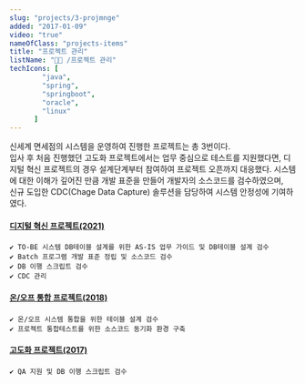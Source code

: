 ```yaml
---
slug: "projects/3-projmnge"
added: "2017-01-09"
video: "true"
nameOfClass: "projects-items"
title: "프로젝트 관리"
listName: "👩‍💻 /프로젝트 관리"
techIcons: [
        "java",
        "spring",
        "springboot",
        "oracle",
        "linux"
      ]
---
```


신세계 면세점의 시스템을 운영하여 진행한 프로젝트는 총 3번이다.  
입사 후 처음 진행했던 고도화 프로젝트에서는 업무 중심으로 테스트를 지원했다면, 디지털 혁신 프로젝트의 경우 설계단계부터 참여하여 프로젝트 오픈까지 대응했다. 
시스템에 대한 이해가 깊어진 만큼 개발 표준을 만들어 개발자의 소스코드를 검수하였으며,  
신규 도입한 CDC(Chage Data Capture) 솔루션을 담당하여 시스템 안정성에 기여하였다. 

#### [디지털 혁신 프로젝트(2021)](https://boysbeanxious.github.io)
    ✔︎ TO-BE 시스템 DB테이블 설계를 위한 AS-IS 업무 가이드 및 DB테이블 설계 검수
    ✔︎ Batch 프로그램 개발 표준 정립 및 소스코드 검수 
    ✔︎ DB 이행 스크립트 검수
    ✔︎ CDC 관리
  

#### [온/오프 통합 프로젝트(2018)](https://boysbeanxious.github.io) 
    ✔︎ 온/오프 시스템 통합을 위한 테이블 설계 검수 
    ✔︎ 프로젝트 통합테스트를 위한 소스코드 동기화 환경 구축  
  

#### [고도화 프로젝트(2017)](https://boysbeanxious.github.io) 
    ✔︎ QA 지원 및 DB 이행 스크립트 검수 
